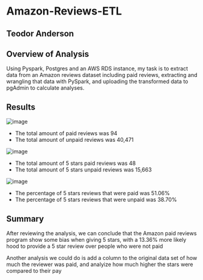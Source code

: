 # Amazon-Reviews-ETL
## Teodor Anderson

## Overview of Analysis
 Using Pyspark, Postgres and an AWS RDS instance, my task is to extract data from an Amazon reviews dataset including paid reviews, extracting and wrangling that data with PySpark, and uploading the transformed data to pgAdmin to calculate analyses. 
 
 ## Results
 
 ![image](https://user-images.githubusercontent.com/116928193/229266655-85ea3509-5eec-4a70-b047-aa98ceadc487.png)
 
 * The total amount of paid reviews was 94
 * The total amount of unpaid reviews was 40,471
 
 ![image](https://user-images.githubusercontent.com/116928193/229266811-76da67f0-c858-4fd8-b419-91b236833f96.png)
 
 * The total amount of 5 stars paid reviews was 48
 * The total amount of 5 stars unpaid reviews was 15,663
 
 ![image](https://user-images.githubusercontent.com/116928193/229266853-063f0c9f-f4aa-42ba-8bf0-b302a897d016.png)

* The percentage of 5 stars reviews that were paid was 51.06%
* The percentage of 5 stars reviews that were unpaid was 38.70%

## Summary
 After reviewing the analysis, we can conclude that the Amazon paid reviews program show some bias when giving 5 stars, with a 13.36% more likely hood to provide a 5 star review over people who were not paid
 
 Another analysis we could do is add a column to the original data set of how much the reviewer was paid, and analyize how much higher the stars were compared to their pay
